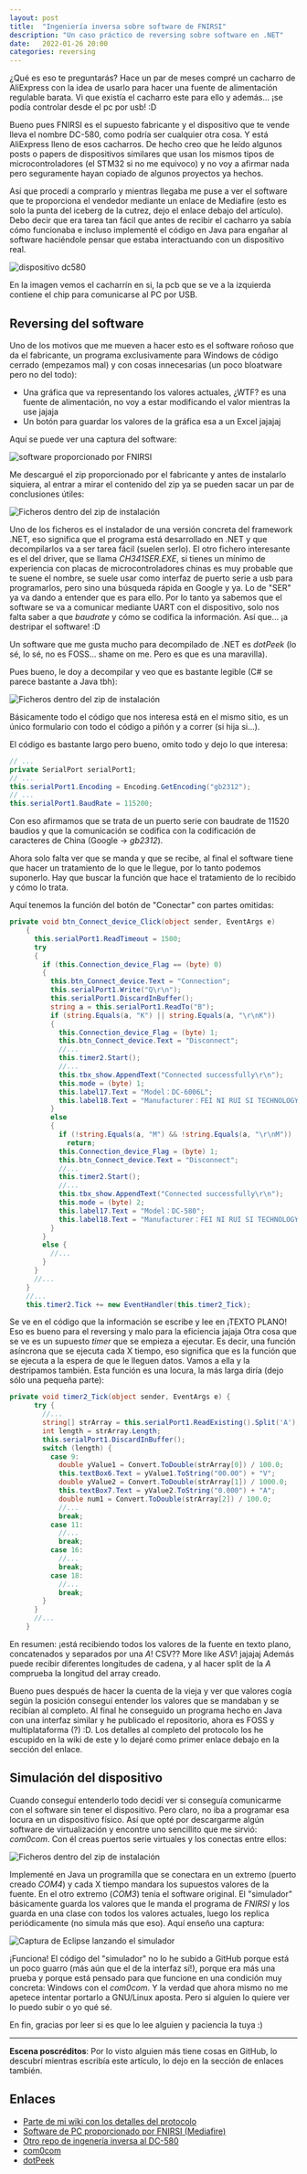 ```yaml
---
layout: post
title:  "Ingeniería inversa sobre software de FNIRSI"
description: "Un caso práctico de reversing sobre software en .NET"
date:   2022-01-26 20:00
categories: reversing
---
```

¿Qué es eso te preguntarás? Hace un par de meses compré un cacharro de AliExpress con la 
idea de usarlo para hacer una fuente de alimentación regulable barata. Vi que existía el 
cacharro este para ello y además... ¡se podía controlar desde el pc por usb! :D

Bueno pues FNIRSI es el supuesto fabricante y el dispositivo que te vende lleva el nombre
DC-580, como podría ser cualquier otra cosa. Y está AliExpress lleno de esos cacharros.
De hecho creo que he leído algunos posts o papers de dispositivos similares que usan los
mismos tipos de microcontroladores (el STM32 si no me equivoco) y no voy a afirmar nada
pero seguramente hayan copiado de algunos proyectos ya hechos.

Así que procedí a comprarlo y mientras llegaba me puse a ver el software que te 
proporciona el vendedor mediante un enlace de Mediafire (esto es solo la punta del 
iceberg de la cutrez, dejo el enlace debajo del artículo). Debo decir que era tarea tan 
fácil que antes de recibir el cacharro ya sabía cómo funcionaba e incluso implementé el 
código en Java para engañar al software haciéndole pensar que estaba interactuando con un
dispositivo real.

![dispositivo dc580]({{site.url}}/assets/dc580/dc580.jpg)

En la imagen vemos el cacharrín en si, la pcb que se ve a la izquierda contiene el chip
para comunicarse al PC por USB.

## Reversing del software
Uno de los motivos que me mueven a hacer esto es el software roñoso que da el fabricante,
un programa exclusivamente para Windows de código cerrado (empezamos mal) y con cosas
innecesarias (un poco bloatware pero no del todo):

* Una gráfica que va representando los valores actuales, ¿WTF? es una fuente de 
alimentación, no voy a estar modificando el valor mientras la use jajaja
* Un botón para guardar los valores de la gráfica esa a un Excel jajajaj

Aquí se puede ver una captura del software:

![software proporcionado por FNIRSI]({{site.url}}/assets/dc580/fnirsi_software.png)

Me descargué el zip proporcionado por el fabricante y antes de instalarlo siquiera, al
entrar a mirar el contenido del zip ya se pueden sacar un par de conclusiones útiles:

![Ficheros dentro del zip de instalación]({{site.url}}/assets/dc580/ficheros_instalador.png)

Uno de los ficheros es el instalador de una versión concreta del framework .NET, eso
significa que el programa está desarrollado en .NET y que decompilarlos va a ser tarea 
fácil (suelen serlo). El otro fichero interesante es el del driver, que se llama 
*CH341SER.EXE*, si tienes un mínimo de experiencia con placas de microcontroladores 
chinas es muy probable que te suene el nombre, se suele usar como interfaz de puerto 
serie a usb para programarlos, pero sino una búsqueda rápida en Google y ya. Lo de "SER"
ya va dando a entender que es para ello. Por lo tanto ya sabemos que el software se va a
comunicar mediante UART con el dispositivo, solo nos falta saber a que *baudrate* y cómo
se codifica la información. Así que... ¡a destripar el software! :D

Un software que me gusta mucho para decompilado de .NET es *dotPeek* (lo sé, lo sé, no es
FOSS... shame on me. Pero es que es una maravilla).

Pues bueno, le doy a decompilar y veo que es bastante legible (C# se parece bastante a 
Java tbh):

![Ficheros dentro del zip de instalación]({{site.url}}/assets/dc580/dotpeek1.png)

Básicamente todo el código que nos interesa está en el mismo sitio, es un único 
formulario con todo el código a piñón y a correr (si hija si...).

El código es bastante largo pero bueno, omito todo y dejo lo que interesa:

```cs
// ...
private SerialPort serialPort1;
// ...
this.serialPort1.Encoding = Encoding.GetEncoding("gb2312");
// ...
this.serialPort1.BaudRate = 115200;
```

Con eso afirmamos que se trata de un puerto serie con baudrate de 11520 baudios y que la
comunicación se codifica con la codificación de caracteres de China (Google -> *gb2312*).

Ahora solo falta ver que se manda y que se recibe, al final el software tiene que hacer
un tratamiento de lo que le llegue, por lo tanto podemos suponerlo. Hay que buscar la 
función que hace el tratamiento de lo recibido y cómo lo trata.

Aquí tenemos la función del botón de "Conectar" con partes omitidas:
```cs
private void btn_Connect_device_Click(object sender, EventArgs e)
    {
      this.serialPort1.ReadTimeout = 1500;
      try
      {
        if (this.Connection_device_Flag == (byte) 0)
        {
          this.btn_Connect_device.Text = "Connection";
          this.serialPort1.Write("Q\r\n");
          this.serialPort1.DiscardInBuffer();
          string a = this.serialPort1.ReadTo("B");
          if (string.Equals(a, "K") || string.Equals(a, "\r\nK"))
          {
            this.Connection_device_Flag = (byte) 1;
            this.btn_Connect_device.Text = "Disconnect";
            //...
            this.timer2.Start();
            //...
            this.tbx_show.AppendText("Connected successfully\r\n");
            this.mode = (byte) 1;
            this.label17.Text = "Model：DC-6006L";
            this.label18.Text = "Manufacturer：FEI NI RUI SI TECHNOLOGYCO.,LTD";
          }
          else
          {
            if (!string.Equals(a, "M") && !string.Equals(a, "\r\nM"))
              return;
            this.Connection_device_Flag = (byte) 1;
            this.btn_Connect_device.Text = "Disconnect";
            //...
            this.timer2.Start();
            //...
            this.tbx_show.AppendText("Connected successfully\r\n");
            this.mode = (byte) 2;
            this.label17.Text = "Model：DC-580";
            this.label18.Text = "Manufacturer：FEI NI RUI SI TECHNOLOGYCO.,LTD";
          }
        }
        else {
          //...
        }
      }
      //...
    }
    //...
    this.timer2.Tick += new EventHandler(this.timer2_Tick);
```

Se ve en el código que la información se escribe y lee en ¡TEXTO PLANO! Eso es bueno
para el reversing y malo para la eficiencia jajaja Otra cosa que se ve es un supuesto
*timer* que se empieza a ejecutar. Es decir, una función asíncrona que se ejecuta cada
X tiempo, eso significa que es la función que se ejecuta a la espera de que le lleguen
datos. Vamos a ella y la destripamos también. Esta función es una locura, la más larga
diría (dejo sólo una pequeña parte):

```cs
private void timer2_Tick(object sender, EventArgs e) {
      try {
        //...
        string[] strArray = this.serialPort1.ReadExisting().Split('A');
        int length = strArray.Length;
        this.serialPort1.DiscardInBuffer();
        switch (length) {
          case 9:
            double yValue1 = Convert.ToDouble(strArray[0]) / 100.0;
            this.textBox6.Text = yValue1.ToString("00.00") + "V";
            double yValue2 = Convert.ToDouble(strArray[1]) / 1000.0;
            this.textBox7.Text = yValue2.ToString("0.000") + "A";
            double num1 = Convert.ToDouble(strArray[2]) / 100.0;
            //...
            break;
          case 11:
            //...
            break;
          case 16:
            //...
            break;
          case 18:
            //...
            break;
        }
      }
      //...
    }
```
En resumen: ¡está recibiendo todos los valores de la fuente en texto plano, concatenados
y separados por una *A*! CSV?? More like *ASV*! jajajaj Además puede recibir diferentes
longitudes de cadena, y al hacer split de la *A* comprueba la longitud del array creado.

Bueno pues después de hacer la cuenta de la vieja y ver que valores cogía según la 
posición conseguí entender los valores que se mandaban y se recibían al completo. Al 
final he conseguido un programa hecho en Java con una interfaz similar y he publicado el
repositorio, ahora es FOSS y multiplataforma (?) :D. Los detalles al completo del 
protocolo los he escupido en la wiki de este y lo dejaré como primer enlace debajo en la
sección del enlace.

## Simulación del dispositivo
Cuando conseguí entenderlo todo decidí ver si conseguía comunicarme con el software sin
tener el dispositivo. Pero claro, no iba a programar esa locura en un dispositivo físico.
Así que opté por descargarme algún software de virtualización y encontre uno sencillito
que me sirvió: *com0com*. Con él creas puertos serie virtuales y los conectas entre ellos:

![Ficheros dentro del zip de instalación]({{site.url}}/assets/dc580/com0com.jpg)

Implementé en Java un programilla que se conectara en un extremo (puerto creado *COM4*) y
cada X tiempo mandara los supuestos valores de la fuente. En el otro extremo (*COM3*)
tenía el software original. El "simulador" básicamente guarda los valores que le manda el
programa de *FNIRSI* y los guarda en una clase con todos los valores actuales, luego los
replica periódicamente (no simula más que eso). Aquí enseño una captura:

![Captura de Eclipse lanzando el simulador]({{site.url}}/assets/dc580/dc580_simulador.png)

¡Funciona! El código del "simulador" no lo he subido a GitHub porque está un poco guarro
(más aún que el de la interfaz sí!), porque era más una prueba y porque está pensado para
que funcione en una condición muy concreta: Windows con el *com0com*. Y la verdad que
ahora mismo no me apetece intentar portarlo a GNU/Linux aposta. Pero si alguien lo quiere
ver lo puedo subir o yo qué sé.

En fin, gracias por leer si es que lo lee alguien y paciencia la tuya :)

<hr>

**Escena poscréditos**: Por lo visto alguien más tiene cosas en GitHub, lo descubrí
mientras escribía este artículo, lo dejo en la sección de enlaces también.

## Enlaces
* [Parte de mi wiki con los detalles del protocolo](https://github.com/iordic/jdcx/wiki/Serial-communication)
* [Software de PC proporcionado por FNIRSI (Mediafire)](https://www.mediafire.com/file/81wp3r44mxh8yqx/FNIRSI_DC580_PC_Software.zip)
* [Otro repo de ingenería inversa al DC-580](https://github.com/jcheger/fnirsi-dc580-protocol)
* [com0com](http://com0com.sourceforge.net/)
* [dotPeek](https://www.jetbrains.com/es-es/decompiler/)